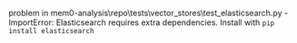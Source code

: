 problem in mem0-analysis\repo\tests\vector_stores\test_elasticsearch.py - ImportError: Elasticsearch requires extra dependencies. Install with `pip install elasticsearch`
